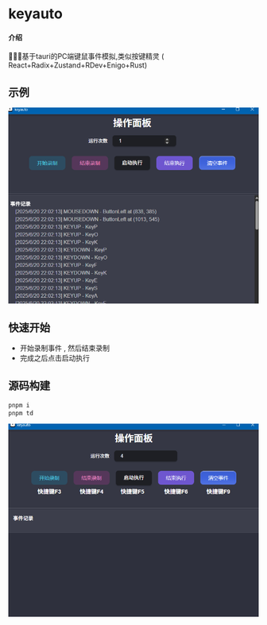 # keyauto

#### 介绍
🐦‍🔥🦀基于tauri的PC端键鼠事件模拟,类似按键精灵 ( React+Radix+Zustand+RDev+Enigo+Rust) 


## 示例
![img.png](img.png)


## 快速开始
- 开始录制事件 , 然后结束录制
- 完成之后点击启动执行



## 源码构建
```shell
pnpm i 
pnpm td 
```


![img_1.png](img_1.png)


